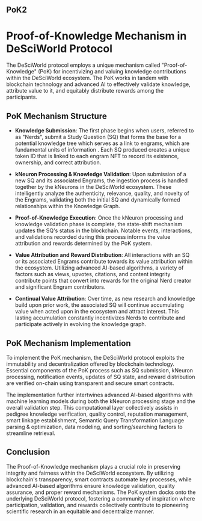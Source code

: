 ## PoK2
# Proof-of-Knowledge Mechanism in DeSciWorld Protocol 

The DeSciWorld protocol employs a unique mechanism called "Proof-of-Knowledge" (PoK) for incentivizing and valuing knowledge contributions within the DeSciWorld ecosystem. The PoK works in tandem with blockchain technology and advanced AI to effectively validate knowledge, attribute value to it, and equitably distribute rewards among the participants. 

## PoK Mechanism Structure

* **Knowledge Submission**: The first phase begins when users, referred to as "Nerds", submit a Study Question (SQ) that forms the base for a potential knowledge tree  which serves as a link to engrams, which are fundamental units of information . Each SQ produced creates a unique token ID that is linked to each engram NFT to record its existence, ownership, and correct attribution.

* **kNeuron Processing & Knowledge Validation**: Upon submission of a new SQ and its associated Engrams, the ingestion process is handled together by the kNeurons in the DeSciWorld ecosystem. These intelligently analyze the authenticity, relevance, quality, and novelty of the Engrams, validating both the initial SQ and dynamically formed relationships within the Knowledge Graph. 

* **Proof-of-Knowledge Execution**: Once the kNeuron processing and knowledge validation phase is complete, the state-shift mechanism updates the SQ's status in the blockchain. Notable events, interactions, and validations recorded during this process informs the value attribution and rewards determined by the PoK system.

* **Value Attribution and Reward Distribution**: All interactions with an SQ or its associated Engrams contribute towards its value attribution within the ecosystem. Utilizing advanced AI-based algorithms, a variety of factors such as views, upvotes, citations, and content integrity contribute points that convert into rewards for the original Nerd creator and significant Engram contributors.

* **Continual Value Attribution**: Over time, as new research and knowledge build upon prior work, the associated SQ will continue accumulating value when acted upon in the ecosystem and attract interest. This lasting accumulation constantly incentivizes Nerds to contribute and participate actively in evolving the knowledge graph.

## PoK Mechanism Implementation

To implement the PoK mechanism, the DeSciWorld protocol exploits the immutability and decentralization offered by blockchain technology. Essential components of the PoK process such as SQ submission, kNeuron processing, notification events, updates of SQ state, and reward distribution are verified on-chain using transparent and secure smart contracts.

The implementation further intertwines advanced AI-based algorithms with machine learning models during both the kNeuron processing stage and the overall validation step. This computational layer collectively assists in pedigree knowledge verification, quality control, reputation management, smart linkage establishment, Semantic Query Transformation Language parsing & optimization, data modeling, and sorting/searching factors to streamline retrieval.

## Conclusion

The Proof-of-Knowledge mechanism plays a crucial role in preserving integrity and fairness within the DeSciWorld ecosystem. By utilizing blockchain's transparency, smart contracts automate key processes, while advanced AI-based algorithms ensure knowledge validation, quality assurance, and proper reward mechanisms. The PoK system docks onto the underlying DeSciWorld protocol, fostering a community of inspiration where participation, validation, and rewards collectively contribute to pioneering scientific research in an equitable and decentralize manner.